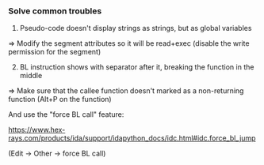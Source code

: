 ### Solve common troubles
1. Pseudo-code doesn't display strings as strings, but as global variables

=> Modify the segment attributes so it will be read+exec (disable the write permission for the segment)

2. BL instruction shows with separator after it, breaking the function in the middle

=> Make sure that the callee function doesn't marked as a non-returning function (Alt+P on the function)

And use the "force BL call" feature:

https://www.hex-rays.com/products/ida/support/idapython_docs/idc.html#idc.force_bl_jump

(Edit -> Other -> force BL call)
